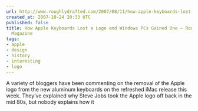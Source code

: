 ```yaml
---
url: http://www.roughlydrafted.com/2007/08/11/how-apple-keyboards-lost-a-logo-and-windows-pcs-gained-one/
created_at: 2007-10-24 20:33 UTC
published: false
title: How Apple Keyboards Lost a Logo and Windows PCs Gained One — RoughlyDrafted
  Magazine
tags:
- apple
- design
- history
- interesting
- logo
---
```


A variety of bloggers have been commenting on the removal of the Apple logo from the new aluminum keyboards on the refreshed iMac release this week. They’ve explained why Steve Jobs took the Apple logo off back in the mid 80s, but nobody explains how it
